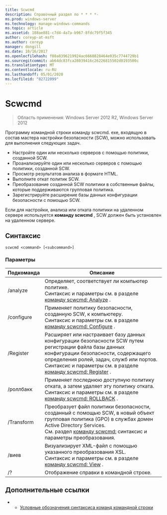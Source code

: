 ```yaml
---
title: Scwcmd
description: Справочный раздел по * * * *-
ms.prod: windows-server
ms.technology: manage-windows-commands
ms.topic: article
ms.assetid: 188ae881-c7d4-4a7a-b967-8fdc79f5f345
author: coreyp-at-msft
ms.author: coreyp
manager: dongill
ms.date: 10/16/2017
ms.openlocfilehash: f08a8396219924ac6660828464e035c7744729b1
ms.sourcegitcommit: ab64dc83fca28039416c26226815502d0193500c
ms.translationtype: MT
ms.contentlocale: ru-RU
ms.lasthandoff: 05/01/2020
ms.locfileid: "82722099"
---
```

# <a name="scwcmd"></a>Scwcmd

> Область применения: Windows Server 2012 R2, Windows Server 2012

Программу командной строки команду scwcmd. exe, входящую в состав мастера настройки безопасности (SCW), можно использовать для выполнения следующих задач.
-   Настройте один или несколько серверов с помощью политики, созданной SCW.
-   Проанализируйте один или несколько серверов с помощью политики, созданной SCW.
-   Просмотр результатов анализа в формате HTML.
-   Выполните откат политик SCW.
-   Преобразование созданной SCW политики в собственные файлы, которые поддерживаются групповая политика.
-   Зарегистрируйте расширение базы данных конфигурации безопасности с помощью SCW.

Если для настройки, анализа или отката политики на удаленном сервере используется **команду scwcmd** , SCW должен быть установлен на удаленном сервере.

## <a name="syntax"></a>Синтаксис

```
scwcmd <command> [<subcommand>]
```

### <a name="parameters"></a>Параметры

|Подкоманда|Описание|
|----------|-----------|
|/analyze|Определяет, соответствует ли компьютер политике.</br>Синтаксис и параметры см. в разделе [команду scwcmd: Analyze](scwcmd-analyze.md) .|
|/configure|Применяет политику безопасности, созданную SCW, к компьютеру.</br>Синтаксис и параметры см. в разделе [команду scwcmd: Configure](scwcmd-configure.md) .|
|/Register|Расширяет или настраивает базу данных конфигурации безопасности SCW путем регистрации файла базы данных конфигурации безопасности, содержащего определения ролей, задач, служб или портов.</br>Синтаксис и параметры см. в разделе [команду scwcmd: Register](scwcmd-register.md) .|
|/роллбакк|Применяет последнюю доступную политику отката, а затем удаляет эту политику отката.</br>Синтаксис и параметры см. в разделе [команду scwcmd: ROLLBACK](scwcmd-rollback.md) .|
|/Transform|Преобразует файл политики безопасности, созданный с помощью SCW, в новый объект групповая политика (GPO) в службах домен Active Directory Services.</br>См. раздел [команду scwcmd:](scwcmd-transform.md) синтаксис и параметры преобразования.|
|/виев|Визуализирует XML-файл с помощью указанного преобразования XSL.</br>Синтаксис и параметры см. в разделе [команду scwcmd: View](scwcmd-view.md) .|
|/?|Отображение справки в командной строке.|

## <a name="additional-references"></a>Дополнительные ссылки

-   - [Условные обозначения синтаксиса команд командной строки](command-line-syntax-key.md)

